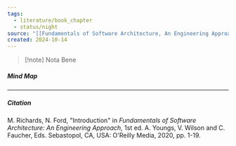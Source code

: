 ```yaml
---
tags:
  - literature/book_chapter
  - status/night
source: "[[Fundamentals of Software Architecture, An Engineering Approach|FSAeng]]"
created: 2024-10-14
---
```



> [!note] Nota Bene

##### Mind Map

---
##### Citation

M. Richards, N. Ford, "Introduction" in *Fundamentals of Software Architecture: An Engineering Approach*, 1st ed. A. Youngs, V. Wilson and C. Faucher, Eds. Sebastopol, CA, USA: O'Reilly Media, 2020, pp. 1-19.

